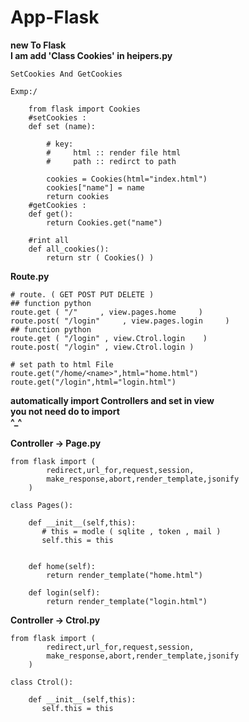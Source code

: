 # App-Flask

__new To Flask__<br>
__I am add 'Class Cookies' in heipers.py__
```
SetCookies And GetCookies 

Exmp:/

	from flask import Cookies
    #setCookies :
	def set (name):

	    # key: 
	    #     html :: render file html 
	    #     path :: redirct to path   

	    cookies = Cookies(html="index.html")
	    cookies["name"] = name 
	    return cookies 
    #getCookies :
	def get():
	    return Cookies.get("name")

    #rint all
	def all_cookies():
	    return str ( Cookies() )	

```

__Route.py__

```
# route. ( GET POST PUT DELETE )
## function python 
route.get ( "/"     , view.pages.home     )
route.post( "/login"     , view.pages.login     )
## function python 
route.get ( "/login" , view.Ctrol.login    )
route.post( "/login" , view.Ctrol.login )

# set path to html File 
route.get("/home/<name>",html="home.html")
route.get("/login",html="login.html")

```
__automatically import  Controllers and set in view__<br>
__you not need do to  import__<br>
__^_^__<br><br>
__Controller -> Page.py__

```
from flask import (
		redirect,url_for,request,session,
		make_response,abort,render_template,jsonify
	)

class Pages():

    def __init__(self,this):
       # this = modle ( sqlite , token , mail )
       self.this = this
	

    def home(self):
        return render_template("home.html")

    def login(self):
        return render_template("login.html")

```
__Controller -> Ctrol.py__

```
from flask import (
		redirect,url_for,request,session,
		make_response,abort,render_template,jsonify
	)

class Ctrol():

    def __init__(self,this):
       self.this = this
	


```
